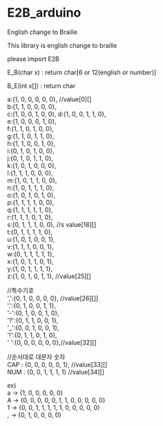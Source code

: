 # E2B_arduino
English change to Braille

This library is english change to braille

please import E2B



E_B(char x) : return char[6 or 12(english or number)]


B_E(int x[]) : return char


a:{1, 0, 0, 0, 0, 0}, //value[0][]  
b:{1, 1, 0, 0, 0, 0},  
c:{1, 0, 0, 1, 0, 0},
d:{1, 0, 0, 1, 1, 0},  
e:{1, 0, 0, 0, 1, 0},  
f:{1, 1, 0, 1, 0, 0},  
g:{1, 1, 0, 1, 1, 0},  
h:{1, 1, 0, 0, 1, 0},  
i:{0, 1, 0, 1, 0, 0},  
j:{0, 1, 0, 1, 1, 0},  
k:{1, 0, 1, 0, 0, 0},  
l:{1, 1, 1, 0, 0, 0},  
m:{1, 0, 1, 1, 0, 0},  
n:{1, 0, 1, 1, 1, 0},  
o:{1, 0, 1, 0, 1, 0},  
p:{1, 1, 1, 1, 0, 0},  
q:{1, 1, 1, 1, 1, 0},  
r:{1, 1, 1, 0, 1, 0},  
s:{0, 1, 1, 1, 0, 0}, //s value[18][]  
t:{0, 1, 1, 1, 1, 0},  
u:{1, 0, 1, 0, 0, 1},  
v:{1, 1, 1, 0, 0, 1},  
w:{0, 1, 1, 1, 1, 1},  
x:{1, 0, 1, 1, 0, 1},  
y:{1, 0, 1, 1, 1, 1},  
z:{1, 0, 1, 0, 1, 1},  //value[25][]  
  
//특수기호  
',':{0, 1, 0, 0, 0, 0}, //value[26][]]  
'.':{0, 1, 0, 0, 1, 1},  
'-':{0, 1, 0, 0, 1, 0},  
'?':{0, 1, 1, 0, 0, 1},  
'_':{0, 0, 1, 0, 0, 1},  
'!':{0, 1, 1, 0, 1, 0},  
' ':{0, 0, 0, 0, 0, 0},//value[32][]  

//순서대로 대문자 숫자  
CAP : {0, 0, 0, 0, 0, 1}, //value[33][]  
NUM : {0, 0, 1, 1, 1, 1}  //value[34][]  

ex)   
a ->                   {1, 0, 0, 0, 0, 0}  
A -> {0, 0, 0, 0, 0, 1, 1, 0, 0, 0, 0, 0}  
1 -> {0, 0, 1, 1, 1, 1, 1, 0, 0, 0, 0, 0}  
, -> {0, 1, 0, 0, 0, 0}  
  
  

